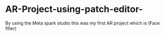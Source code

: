 # AR-Project-using-patch-editor-
By using the Meta spark studio this was my first AR project which is (Face filter)  
